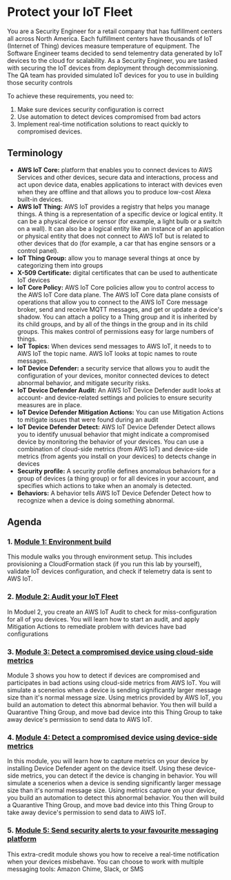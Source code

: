 # Protect your IoT Fleet

You are a Security Engineer for a retail company that has fulfillment centers all across North America. Each fulfillment centers have thousands of IoT (Internet of Thing) devices measure temperature of equipment. The Software Engineer teams decided to send telementry data generated by IoT devices to the cloud for scalability. As a Security Engineer, you are tasked with securing the IoT devices from deployment through decommissioning. The QA team has provided simulated IoT devices for you to use in building those security controls

To achieve these requirements, you need to:

   1. Make sure devices security configuration is correct
   2. Use automation to detect devices compromised from bad actors
   3. Implement real-time notification solutions to react quickly to compromised devices. 
   

## Terminology

   - **AWS IoT Core:** platform that enables you to connect devices to AWS Services and other devices, secure data and interactions, process and act upon device data, enables applications to interact with devices even when they are offline and that allows you to produce low-cost Alexa built-in devices.
   - **AWS IoT Thing:** AWS IoT provides a registry that helps you manage things. A thing is a representation of a specific device or logical entity. It can be a physical device or sensor (for example, a light bulb or a switch on a wall). It can also be a logical entity like an instance of an application or physical entity that does not connect to AWS IoT but is related to other devices that do (for example, a car that has engine sensors or a control panel).
   - **IoT Thing Group:** allow you to manage several things at once by categorizing them into groups
   - **X-509 Certificate:** digital certificates that can be used to authenticate IoT devices
   - **IoT Core Policy:** AWS IoT Core policies allow you to control access to the AWS IoT Core data plane. The AWS IoT Core data plane consists of operations that allow you to connect to the AWS IoT Core message broker, send and receive MQTT messages, and get or update a device's shadow. You can attach a policy to a Thing group and it is inherited by its child groups, and by all of the things in the group and in its child groups. This makes control of permissions easy for large numbers of things. 
   - **IoT Topics:** When devices send messages to AWS IoT, it needs to to AWS IoT the topic name. AWS IoT looks at topic names to route messages.
   - **IoT Device Defender:** a security service that allows you to audit the configuration of your devices, monitor connected devices to detect abnormal behavior, and mitigate security risks.
   - **IoT Device Defender Audit:** An AWS IoT Device Defender audit looks at account- and device-related settings and policies to ensure security measures are in place. 
   - **IoT Device Defender Mitigation Actions:** You can use Mitigation Actions to mitigate issues that were found during an audit
   - **IoT Device Defender Detect:** AWS IoT Device Defender Detect allows you to identify unusual behavior that might indicate a compromised device by monitoring the behavior of your devices. You can use a combination of cloud-side metrics (from AWS IoT) and device-side metrics (from agents you install on your devices) to detects change in devices
   - **Security profile:** A security profile defines anomalous behaviors for a group of devices (a thing group) or for all devices in your account, and specifies which actions to take when an anomaly is detected. 
   - **Behaviors:** A behavior tells AWS IoT Device Defender Detect how to recognize when a device is doing something abnormal.
   
   

## Agenda
### 1. [Module 1: Environment build](/Module%201:%20Environment%20build)
This module walks you through environment setup. This includes provisioning a CloudFormation stack (if you run this lab by yourself), validate IoT devices configuration, and check if telemetry data is sent to AWS IoT.

### 2. [Module 2: Audit your IoT Fleet](/Module%202:%20Audit%20your%20IoT%20Fleet)
In Moduel 2, you create an AWS IoT Audit to check for miss-configuration for all of you devices. You will learn how to start an audit, and apply Mitigation Actions to remediate problem with devices have bad configurations

### 3. [Module 3: Detect a compromised device using cloud-side metrics](/Module%203:%20Detect%20a%20compromised%20device%20using%20cloud-side%20metrics)
Module 3 shows you how to detect if devices are compromised and participates in bad actions using cloud-side metrics from AWS IoT. You will simulate a scenerios when a device is sending significantly larger message size than it's normal message size. Using metrics provided by AWS IoT, you build an automation to detect this abnormal behavior. You then will build a Quarantive Thing Group, and move bad device into this Thing Group to take away device's permission to send data to AWS IoT. 

### 4. [Module 4: Detect a compromised device using device-side metrics](/Module%204:%20Detect%20a%20compromised%20device%20using%20device-side%20metrics)
In this module, you will learn how to capture metrics on your device by installing Device Defender agent on the device itself. Using these device-side metrics, you can detect if the device is changing in behavior. You will simulate a scenerios when a device is sending significantly larger message size than it's normal message size. Using metrics capture on your device, you build an automation to detect this abnormal behavior. You then will build a Quarantive Thing Group, and move bad device into this Thing Group to take away device's permission to send data to AWS IoT. 

### 5. [Module 5: Send security alerts to your favourite messaging platform](/Module%205:%20Send%20security%20alerts%20to%20your%20favourite%20messaging%20platform)
This extra-credit module shows you how to receive a real-time notification  when your devices misbehave. You can choose to work with multiple messaging tools: Amazon Chime, Slack, or SMS
